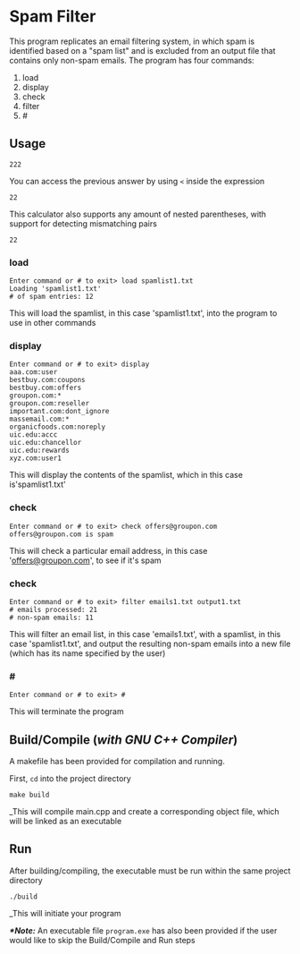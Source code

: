 # Spam Filter

This program replicates an email filtering system, in which spam is identified based on a "spam list" and is excluded from an output file that contains only non-spam emails. The program has four commands:

1. load
2. display
3. check
4. filter
5. \#

## Usage

```
222
```

You can access the previous answer by using `<` inside the expression

```
22
```

This calculator also supports any amount of nested parentheses, with support for detecting mismatching pairs

```
22
```

### load

```
Enter command or # to exit> load spamlist1.txt
Loading 'spamlist1.txt'
# of spam entries: 12
```
This will load the spamlist, in this case 'spamlist1.txt', into the program to use in other commands

### display

```
Enter command or # to exit> display
aaa.com:user
bestbuy.com:coupons
bestbuy.com:offers
groupon.com:*
groupon.com:reseller
important.com:dont_ignore
massemail.com:*
organicfoods.com:noreply
uic.edu:accc
uic.edu:chancellor
uic.edu:rewards
xyz.com:user1
```

This will display the contents of the spamlist, which in this case is'spamlist1.txt'

### check

```
Enter command or # to exit> check offers@groupon.com
offers@groupon.com is spam
```

This will check a particular email address, in this case 'offers@groupon.com', to see if it's spam

### check

```
Enter command or # to exit> filter emails1.txt output1.txt
# emails processed: 21
# non-spam emails: 11
```

This will filter an email list, in this case 'emails1.txt', with a spamlist, in this case 'spamlist1.txt', and output the resulting non-spam emails into a new file (which has its name specified by the user)

### \#

```
Enter command or # to exit> #
```

This will terminate the program

## Build/Compile (_with GNU C++ Compiler_)

A makefile has been provided for compilation and running.

First, `cd` into the project directory

```
make build
```

_This will compile main.cpp and create a corresponding object file, which will be linked as an executable

## Run

After building/compiling, the executable must be run within the same project directory

```
./build
```

_This will initiate your program


**_\*Note:_** An executable file `program.exe` has also been provided if the user would like to skip the Build/Compile and Run steps
